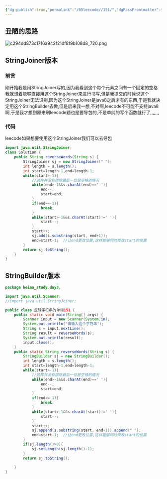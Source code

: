 ```yaml
---
{"dg-publish":true,"permalink":"/05leecode//151/","dgPassFrontmatter":true}
---
```


## 丑陋的思路

![c294dd873c1716a942f21df8f9b108d8_720.png](https://qkh-markdown-1316031240.cos.ap-nanjing.myqcloud.com/obsidian/202307171246436.png)


## StringJoiner版本


### 前言
刚开始我是用StringJoiner写的,因为我看到这个每个元素之间有一个固定的空格我就想着能够直接用这个StringJoiner来进行书写,但是我提交的时候说这个StringJoiner无法识别,因为这个StringJoiner是java8之后才有的东西,于是我就决定用这个StringBuilder去做,但是后来我一想,不对啊,leecode不可能不支持java8啊,于是我才想到原来刷leecode题也是要导包的,不是单纯的写个函数就行了,,,,,,,

### 代码
leecode如果想要使用这个StringJoiner我们可以去导包

```java
import java.util.StringJoiner;
class Solution {
    public String reverseWords(String s) {
        StringJoiner sj = new StringJoiner(" ");
        int length = s.length();
        int start=length-1,end=length-1;
        while(start>-1){
            //这样并没有排除最后一位是空格的情况
            while(end>-1&&s.charAt(end)==' '){
                end--;
                start=end;
            }
            if(end==-1){
                break;
            }
            while(start>-1&&s.charAt(start)!=' '){
                start--;
            }
            start++;
            sj.add(s.substring(start, end+1));
            end=start-1;  //让end更改位置,这样能够同时修改start的位置
        }
        return sj.toString();
    }
}
```

## StringBuilder版本

```java
package heima_study.day3;

import java.util.Scanner;
//import java.util.StringJoiner;

public class 反转字符串的单词151 {
    public static void main(String[] args) {
        Scanner input = new Scanner(System.in);
        System.out.println("请输入这个字符串");
        String s = input.nextLine();
        String result = reverseWords(s);
        System.out.println(result);
        input.close();
    }
    public static String reverseWords(String s) {
        StringBuilder sj = new StringBuilder();
        int length = s.length();
        int start=length-1,end=length-1;
        while(start>-1){
            //这样并没有排除最后一位是空格的情况
            while(end>-1&&s.charAt(end)==' '){
                end--;
                start=end;
            }
            if(end==-1){
                break;
            }
            while(start>-1&&s.charAt(start)!=' '){
                start--;
            }
            start++;
            sj.append(s.substring(start, end+1)).append(" ");
            end=start-1;  //让end更改位置,这样能够同时修改start的位置
        }
        if(sj.length()>0){
            sj.setLength(sj.length()-1);
        }
        return sj.toString();
    
    }
}

```